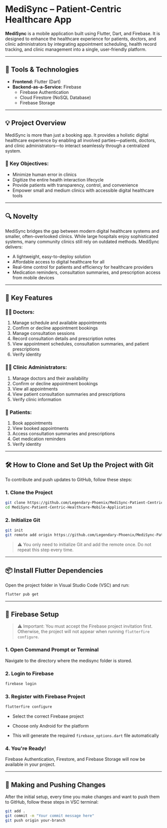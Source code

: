 # MediSync – Patient-Centric Healthcare App

**MediSync** is a mobile application built using Flutter, Dart, and Firebase. It is designed to enhance the healthcare experience for patients, doctors, and clinic administrators by integrating appointment scheduling, health record tracking, and clinic management into a single, user-friendly platform.

---

## 🚀 Tools & Technologies

- **Frontend:** Flutter (Dart)
- **Backend-as-a-Service:** Firebase
  - Firebase Authentication
  - Cloud Firestore (NoSQL Database)
  - Firebase Storage

---

## 💡 Project Overview

MediSync is more than just a booking app. It provides a holistic digital healthcare experience by enabling all involved parties—patients, doctors, and clinic administrators—to interact seamlessly through a centralized system.

### 🌟 Key Objectives:

- Minimize human error in clinics
- Digitize the entire health interaction lifecycle
- Provide patients with transparency, control, and convenience
- Empower small and medium clinics with accessible digital healthcare tools

---

## 🔍 Novelty

MediSync bridges the gap between modern digital healthcare systems and smaller, often-overlooked clinics. While large hospitals enjoy sophisticated systems, many community clinics still rely on outdated methods. MediSync delivers:

- A lightweight, easy-to-deploy solution
- Affordable access to digital healthcare for all
- Real-time control for patients and efficiency for healthcare providers
- Medication reminders, consultation summaries, and prescription access from mobile devices

---

## 🔧 Key Features

### 👨‍⚕️ Doctors:

1. Manage schedule and available appointments
2. Confirm or decline appointment bookings
3. Manage consultation sessions
4. Record consultation details and prescription notes
5. View appointment schedules, consultation summaries, and patient prescriptions
6. Verify identity

### 🧑‍⚕️ Clinic Administrators:

1. Manage doctors and their availability
2. Confirm or decline appointment bookings
3. View all appointments
4. View patient consultation summaries and prescriptions
5. Verify clinic information

### 👤 Patients:

1. Book appointments
2. View booked appointments
3. Access consultation summaries and prescriptions
4. Get medication reminders
5. Verify identity

---

## 🛠️ How to Clone and Set Up the Project with Git

To contribute and push updates to GitHub, follow these steps:

### 1. Clone the Project

```bash
git clone https://github.com/Legendary-Phoenix/MediSync-Patient-Centric-Healthcare-Mobile-Application.git
cd MediSync-Patient-Centric-Healthcare-Mobile-Application
```

### 2. Initialize Git

```bash
git init
git remote add origin https://github.com/Legendary-Phoenix/MediSync-Patient-Centric-Healthcare-Mobile-Application.git
```

> ⚠️ You only need to initialize Git and add the remote once. Do not repeat this step every time.

---

## 📦 Install Flutter Dependencies

Open the project folder in Visual Studio Code (VSC) and run:

```bash
flutter pub get
```

---

## 🔐 Firebase Setup

> ⚠️ Important: You must accept the Firebase project invitation first. Otherwise, the project will not appear when running `flutterfire configure`.

### 1. Open Command Prompt or Terminal

Navigate to the directory where the medisync folder is stored.

### 2. Login to Firebase

```bash
firebase login
```

### 3. Register with Firebase Project

```bash
flutterfire configure
```

- Select the correct Firebase project

- Choose only Android for the platform

- This will generate the required `firebase_options.dart` file automatically

### 4. You're Ready!

Firebase Authentication, Firestore, and Firebase Storage will now be available in your project.

---

## 🔄 Making and Pushing Changes

After the initial setup, every time you make changes and want to push them to GitHub, follow these steps in VSC terminal:

```bash
git add .
git commit -m "Your commit message here"
git push origin your-branch
```
